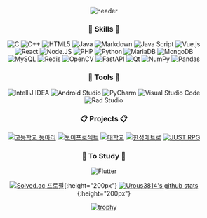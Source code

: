 <div align=center>
  
![header](https://capsule-render.vercel.app/api?type=waving&color=auto&text=UROUS3814&section=header&height=250&fontsize=70)

  
### :book: Skills :book:
  
![C](https://img.shields.io/badge/c-%2300599C.svg?style=for-the-badge&logo=c&logoColor=white) 
![C++](https://img.shields.io/badge/c++-%2300599C.svg?style=for-the-badge&logo=c%2B%2B&logoColor=white) 
![HTML5](https://img.shields.io/badge/html5-%23E34F26.svg?style=for-the-badge&logo=html5&logoColor=white) 
![Java](https://img.shields.io/badge/java-%23ED8B00.svg?style=for-the-badge&logo=java&logoColor=white) 
![Markdown](https://img.shields.io/badge/markdown-%23000000.svg?style=for-the-badge&logo=markdown&logoColor=white) 
![Java Script](https://img.shields.io/badge/javascript-F7DF1E?style=for-the-badge&logo=javascript&logoColor=black)
![Vue.js](https://img.shields.io/badge/vuejs-%2335495e.svg?style=for-the-badge&logo=vuedotjs&logoColor=%234FC08D)  
![React](https://img.shields.io/badge/react-61DAFB?style=for-the-badge&logo=react&logoColor=black)
![Node.JS](https://img.shields.io/badge/node.js-339933?style=for-the-badge&logo=Node.js&logoColor=white)
![PHP](https://img.shields.io/badge/php-%23777BB4.svg?style=for-the-badge&logo=php&logoColor=white) 
![Python](https://img.shields.io/badge/python-3670A0?style=for-the-badge&logo=python&logoColor=ffdd54) 
![MariaDB](https://img.shields.io/badge/mariaDB-003545?style=for-the-badge&logo=mariaDB&logoColor=white) 
![MongoDB](https://img.shields.io/badge/MongoDB-%234ea94b.svg?style=for-the-badge&logo=mongodb&logoColor=white)  
![MySQL](https://img.shields.io/badge/mysql-4479A1?style=for-the-badge&logo=mysql&logoColor=white)
![Redis](https://img.shields.io/badge/redis-%23DD0031.svg?style=for-the-badge&logo=redis&logoColor=white)
![OpenCV](https://img.shields.io/badge/opencv-%23white.svg?style=for-the-badge&logo=opencv&logoColor=white) 
![FastAPI](https://img.shields.io/badge/FastAPI-005571?style=for-the-badge&logo=fastapi) 
![Qt](https://img.shields.io/badge/Qt-%23217346.svg?style=for-the-badge&logo=Qt&logoColor=white) 
![NumPy](https://img.shields.io/badge/numpy-%23013243.svg?style=for-the-badge&logo=numpy&logoColor=white) 
![Pandas](https://img.shields.io/badge/pandas-%23150458.svg?style=for-the-badge&logo=pandas&logoColor=white)
  
  
  
  
  ### :wrench: Tools :wrench:

  ![IntelliJ IDEA](https://img.shields.io/badge/IntelliJIDEA-000000.svg?style=for-the-badge&logo=intellij-idea&logoColor=white) 
  ![Android Studio](https://img.shields.io/badge/Android%20Studio-3DDC84.svg?style=for-the-badge&logo=android-studio&logoColor=white) 
  ![PyCharm](https://img.shields.io/badge/pycharm-008000?style=for-the-badge&logo=pycharm&logoColor=black&color=green&labelColor=green) 
  ![Visual Studio Code](https://img.shields.io/badge/Visual%20Studio%20Code-0078d7.svg?style=for-the-badge&logo=visual-studio-code&logoColor=white) 
  ![Rad Studio](https://img.shields.io/badge/Rad%20Studio-ED1F35.svg?style=for-the-badge&logo=Embarcadero&logoColor=white)
  
  
  
  ### :clipboard: Projects :clipboard:
  
  [![고등학교 동아리](https://img.shields.io/badge/고등학교동아리-%356783.svg?style=for-the-badge&logo=WordPress&logoColor=white)](https://github.com/Buram-Highschool-learning-JAVA/)
  [![토이프로젝트](https://img.shields.io/badge/토이프로젝트-%356783.svg?style=for-the-badge&logo=WordPress&logoColor=white)](https://github.com/urous3814/dev)
  [![대학교](https://img.shields.io/badge/대학교-%356783.svg?style=for-the-badge&logo=WordPress&logoColor=white)](https://github.com/urous3814/University) 
  [![한성메트로](https://img.shields.io/badge/한성메트로-%356783.svg?style=for-the-badge&logo=WordPress&logoColor=white)](https://github.com/HansungMetro)
  [![JUST RPG](https://img.shields.io/badge/JUST%20RPG-%356783.svg?style=for-the-badge&logo=WordPress&logoColor=white)](https://github.com/urous3814/JUST-RPG)
  
### :blue_book: To Study :blue_book:
  
  ![Flutter](https://img.shields.io/badge/flutter-02569B?style=for-the-badge&logo=flutter&logoColor=white)

[![Solved.ac 프로필](http://mazassumnida.wtf/api/v2/generate_badge?boj=urous3814)](https://solved.ac/urous3814){:height="200px"} [![Urous3814's github stats](https://github-readme-stats.vercel.app/api?username=UROUS3814&count_private=true&hides=stars,prs&show_icons=true)](https://github.com/anuraghazra/github-readme-stats){:height="200px"}


[![trophy](https://github-profile-trophy.vercel.app/?username=urous3814&row=1&column=3)](https://github.com/ryo-ma/github-profile-trophy)


<div align=center>
